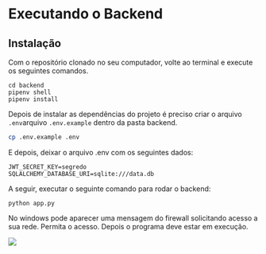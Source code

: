 # Executando o Backend

## Instalação&#x20;

Com o repositório clonado no seu computador, volte ao terminal e execute os seguintes comandos.&#x20;

```
cd backend
pipenv shell
pipenv install
```

Depois de instalar as dependências do projeto é preciso criar o arquivo `.env`arquivo `.env.example` dentro da pasta backend.&#x20;

```bash
cp .env.example .env
```

E depois, deixar o arquivo .env com os seguintes dados:

```
JWT_SECRET_KEY=segredo
SQLALCHEMY_DATABASE_URI=sqlite:///data.db
```

A seguir, executar o seguinte comando para rodar o backend:

```
python app.py
```

No windows pode aparecer uma mensagem do firewall solicitando acesso a sua rede. Permita o acesso. Depois o programa deve estar em execução.

![](../.gitbook/assets/flask\_run.PNG)

